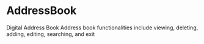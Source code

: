 # AddressBook
Digital Address Book
Address book functionalities include viewing, deleting, adding, editing, searching, and exit
